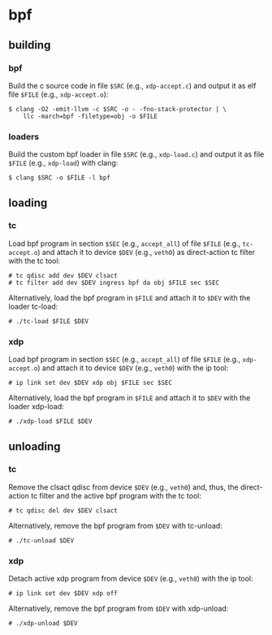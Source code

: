 # bpf

## building

### bpf

Build the c source code in file `$SRC` (e.g., `xdp-accept.c`) and output it as
elf file `$FILE` (e.g., `xdp-accept.o`):

```console
$ clang -O2 -emit-llvm -c $SRC -o - -fno-stack-protector | \
	llc -march=bpf -filetype=obj -o $FILE
```

### loaders

Build the custom bpf loader in file `$SRC` (e.g., `xdp-load.c`) and output it
as file `$FILE` (e.g., `xdp-load`) with clang:

```console
$ clang $SRC -o $FILE -l bpf
```

## loading

### tc

Load bpf program in section `$SEC` (e.g., `accept_all`) of file `$FILE` (e.g.,
`tc-accept.o`) and attach it to device `$DEV` (e.g., `veth0`) as direct-action
tc filter with the tc tool:

```console
# tc qdisc add dev $DEV clsact
# tc filter add dev $DEV ingress bpf da obj $FILE sec $SEC
```

Alternatively, load the bpf program in `$FILE` and attach it to `$DEV` with the
loader tc-load:

```console
# ./tc-load $FILE $DEV
```

### xdp

Load bpf program in section `$SEC` (e.g., `accept_all`) of file `$FILE` (e.g.,
`xdp-accept.o`) and attach it to device `$DEV` (e.g., `veth0`) with the ip
tool:

```console
# ip link set dev $DEV xdp obj $FILE sec $SEC
```

Alternatively, load the bpf program in `$FILE` and attach it to `$DEV` with the
loader xdp-load:

```console
# ./xdp-load $FILE $DEV
```

## unloading

### tc

Remove the clsact qdisc from device `$DEV` (e.g., `veth0`) and, thus, the
direct-action tc filter and the active bpf program with the tc tool:

```console
# tc qdisc del dev $DEV clsact
```

Alternatively, remove the bpf program from `$DEV` with tc-unload:

```console
# ./tc-unload $DEV
```

### xdp

Detach active xdp program from device `$DEV` (e.g., `veth0`) with the ip tool:

```console
# ip link set dev $DEV xdp off
```

Alternatively, remove the bpf program from `$DEV` with xdp-unload:

```console
# ./xdp-unload $DEV
```
